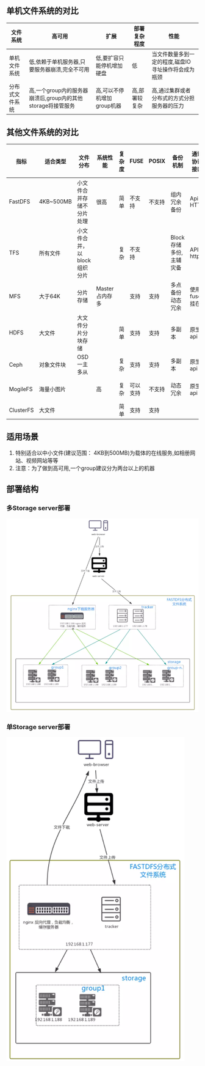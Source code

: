 ## 单机文件系统的对比
|   文件系统  |  高可用  |  扩展  |  部署复杂程度  |  性能  |
| --------- | ------------ |------------ |------------ |------------ |
|单机文件系统|低,依赖于单机服务器,只要服务器崩溃,完全不可用|低,要扩容只能停机增加硬盘|低 |当文件数量多到一定的程度,磁盘IO寻址操作将会成为瓶颈|
|分布式文件系统|高,一个group内的服务器崩溃后,group内的其他storage将接管服务|高,可以不停机增加group机器|高,部署较复杂|高,通过集群或者分布式的方式分担服务器的压力|

## 其他文件系统的对比
| 指标 | 适合类型 | 文件分布 | 系统性能 | 复杂度 | FUSE | POSIX | 备份机制 | 通讯协议接口 | 社区支持 | 开发语言 |
| --------- | ---------- |---------- |---------- |---------- |---------- |---------- |---------- |---------- |---------- |---------- |
|FastDFS|4KB~500MB|小文件合并存储不分片处理|很高|简单|不支持|不支持|组内冗余备份|Api HTTP|国内用户群|C语言|
|TFS|所有文件|小文件合并，以block组织分片| |复杂|不支持| |Block存储多份,主辅灾备|API http|少|C++|
|MFS|大于64K|分片存储|Master占内存多| |支持|支持|多点备份动态冗余|使用fuse挂在|较多|Perl|
|HDFS|大文件|大文件分片分块存储| |简单|支持|支持|多副本|原生api|较多|Java|
|Ceph|对象文件块|OSD一主多从| |复杂|支持|支持|多副本|原生api|较少|C++|
|MogileFS|海量小图片| |高|复杂|可以支持|不支持|动态冗余|原生api|文档少|Perl|
|ClusterFS|大文件| | |简单|支持|支持| | |多|C语言|

## 适用场景
1. 特别适合以中小文件(建议范围： 4KB到500MB)为载体的在线服务,如相册网站、视频网站等等
2. 注意：为了做到高可用,一个group建议分为两台以上的机器

## 部署结构
### 多Storage server部署
![问题现象](https://github.com/zhanlu0729/blog/blob/master/fs/images/fastdfs-deploy-threee-storage-servers.png)
### 单Storage server部署
![问题现象](https://github.com/zhanlu0729/blog/blob/master/fs/images/fastdfs-deploy-one-storage-server.png)
